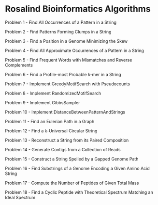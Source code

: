 # Rosalind Bioinformatics Algorithms
Problem 1 - Find All Occurrences of a Pattern in a String

Problem 2 - Find Patterns Forming Clumps in a String

Problem 3 - Find a Position in a Genome Minimizing the Skew

Problem 4 - Find All Approximate Occurrences of a Pattern in a String

Problem 5 - Find Frequent Words with Mismatches and Reverse Complements

Problem 6 - Find a Profile-most Probable k-mer in a String

Problem 7 - Implement GreedyMotifSearch with Pseudocounts

Problem 8 - Implement RandomizedMotifSearch

Problem 9 - Implement GibbsSampler

Problem 10 - Implement DistanceBetweenPatternAndStrings

Problem 11 - Find an Eulerian Path in a Graph

Problem 12 - Find a k-Universal Circular String

Problem 13 - Reconstruct a String from its Paired Composition

Problem 14 - Generate Contigs from a Collection of Reads

Problem 15 - Construct a String Spelled by a Gapped Genome Path

Problem 16 - Find Substrings of a Genome Encoding a Given Amino Acid String

Problem 17 - Compute the Number of Peptides of Given Total Mass 

Problem 18 - Find a Cyclic Peptide with Theoretical Spectrum Matching an Ideal Spectrum
